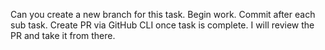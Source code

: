 Can you create a new branch for this task. Begin work. Commit after each sub task. Create PR via GitHub CLI once task is complete. I will review the PR and take it from there.
